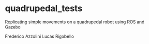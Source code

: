 # quadrupedal_tests
Replicating simple movements on a quadrupedal robot using ROS and Gazebo

Frederico Azzolini
Lucas Rigobello
